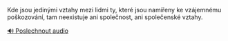 
Kde jsou jedinými vztahy mezi lidmi ty, které jsou namířeny ke vzájemnému poškozování, tam neexistuje ani společnost, ani společenské vztahy.

[🔊 Poslechnout audio](/data/7-paragraphs/audio/chapter_37/para_003-Kde-jsou-jedinmi-vztahy-mezi-lidmi-ty-kter-jsou.mp3)
